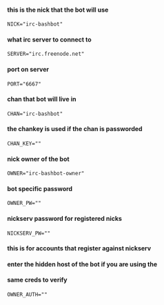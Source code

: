 #### this is the nick that the bot will use
`NICK="irc-bashbot"`
#### what irc server to connect to
`SERVER="irc.freenode.net"`
#### port on server
`PORT="6667"`
#### chan that bot will live in
`CHAN="irc-bashbot"`
#### the chankey is used if the chan is passworded
`CHAN_KEY=""`
#### nick owner of the bot
`OWNER="irc-bashbot-owner"`
#### bot specific password
`OWNER_PW=""`
#### nickserv password for registered nicks
`NICKSERV_PW=""`
#### this is for accounts that register against nickserv
#### enter the hidden host of the bot if you are using the
#### same creds to verify
`OWNER_AUTH=""`
